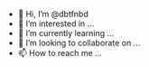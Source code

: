 - 👋 Hi, I’m @dbtfnbd
- 👀 I’m interested in ...
- 🌱 I’m currently learning ...
- 💞️ I’m looking to collaborate on ...
- 📫 How to reach me ...

<!---
dbtfnbd/dbtfnbd is a ✨ special ✨ repository because its `README.md` (this file) appears on your GitHub profile.
You can click the Preview link to take a look at your changes.
--->

